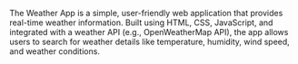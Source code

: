 The Weather App is a simple, user-friendly web application that provides real-time weather information. Built using HTML, CSS, JavaScript, and integrated with a weather API (e.g., OpenWeatherMap API), the app allows users to search for weather details like temperature, humidity, wind speed, and weather conditions.

